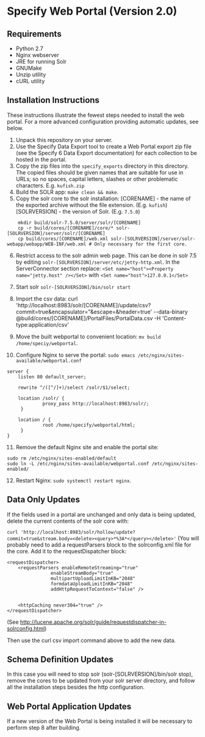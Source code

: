 Specify Web Portal (Version 2.0)
================================

Requirements
------------

* Python 2.7
* Nginx webserver
* JRE for running Solr
* GNUMake
* Unzip utility
* cURL utility


Installation Instructions
-------------------------

These instructions illustrate the fewest steps needed to install the
web portal. For a more advanced configuration providing automatic
updates, see below.

1. Unpack this repository on your server.
2. Use the Specify Data Export tool to create a Web Portal export zip
   file (see the Specify 6 Data Export documentation) for each collection
   to be hosted in the portal.
3. Copy the zip files into the `specify_exports` directory in this
   directory. The copied files should be given names that are
   suitable for use in URLs; so no spaces, capital letters, slashes or
   other problematic characters. E.g. `kufish.zip`
4. Build the SOLR app: `make clean && make`.
5. Copy the solr core to the solr installation:
[CORENAME] - the name of the exported archive without the file extension. (E.g. `kufish`)
[SOLRVERSION] - the version of Solr. (E.g. `7.5.0`)
```
    mkdir build/solr-7.5.0/server/solr/[CORENAME]
    cp -r build/cores/[CORENAME]/core/* solr-[SOLRVERSION]/server/solr/[CORENAME]
    cp build/cores/[CORENAME]/web.xml solr-[SOLRVERSION]/server/solr-webapp/webapp/WEB-INF/web.xml # Only necessary for the first core.
```
6. Restrict access to the solr admin web page. This can be done in solr 7.5 by editing `solr-[SOLRVERSION]/server/etc/jetty-http.xml`. In the ServerConnector section replace: `<Set name="host"><Property name="jetty.host" /></Set>` with `<Set name="host">127.0.0.1</Set>`
7. Start solr
   `solr-[SOLRVERSION]/bin/solr start`
8. Import the csv data:
curl 'http://localhost:8983/solr/[CORENAME]/update/csv?commit=true&encapsulator="&escape=\&header=true' --data-binary @build/cores/[CORENAME]/PortalFiles/PortalData.csv -H 'Content-type:application/csv'



9. Move the built webportal to convenient location: `mv build /home/speciy/webportal`.
10. Configure Nginx to serve the portal: `sudo emacs /etc/nginx/sites-available/webportal.conf`
   ```
   server {
       listen 80 default_server;

       rewrite ^/([^/]+)/select /solr/$1/select;

       location /solr/ {
                proxy_pass http://localhost:8983/solr/;
        }

       location / {
                root /home/specify/webportal/html;
        }
   }
   ```
11. Remove the default Nginx site and enable the portal site: 
   ```
   sudo rm /etc/nginx/sites-enabled/default
   sudo ln -L /etc/nginx/sites-available/webportal.conf /etc/nginx/sites-enabled/
   ```
12. Restart Nginx: `sudo systemctl restart nginx`.


Data Only Updates
-----------------

If the fields used in a portal are unchanged and only data is being updated, delete the current contents of the solr core with:

`curl 'http://localhost:8983/solr/hollow/update?commit=true&stream.body=<delete><query>*%3A*</query></delete>'`
(You will probably need to add a requestParsers block to the solrconfig.xml file for the core. Add it to the requestDispatcher block:
```
<requestDispatcher>
    <requestParsers enableRemoteStreaming="true"
                enableStreamBody="true"
                multipartUploadLimitInKB="2048"
                formdataUploadLimitInKB="2048"
                addHttpRequestToContext="false" />

    
    <httpCaching never304="true" />
</requestDispatcher>
```
(See http://lucene.apache.org/solr/guide/requestdispatcher-in-solrconfig.html)  
 
Then use the curl csv import command above to add the new data.


Schema Definition Updates
-------------------------
 
In this case you will need to stop solr (solr-[SOLRVERSION]/bin/solr stop), remove the cores to be updated from your solr server directory, and follow all the installation steps besides the http configuration. 


Web Portal Application Updates
------------------------------

If a new version of the Web Portal is being installed it will be necessary to perform step 8 after building.
